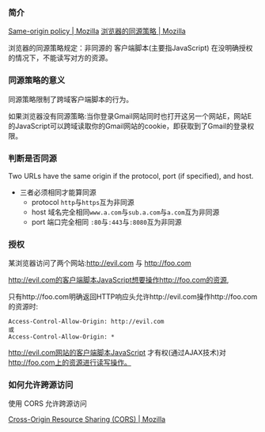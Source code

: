 ### 简介

[Same-origin policy | Mozilla](https://developer.mozilla.org/en-US/docs/Web/Security/Same-origin_policy)
[浏览器的同源策略 | Mozilla](https://developer.mozilla.org/zh-CN/docs/Web/Security/Same-origin_policy)

浏览器的同源策略规定：非同源的 客户端脚本(主要指JavaScript) 在没明确授权的情况下，不能读写对方的资源。
### 同源策略的意义

同源策略限制了跨域客户端脚本的行为。

如果浏览器没有同源策略:当你登录Gmail网站同时也打开这另一个网站E，网站E的JavaScript可以跨域读取你的Gmail网站的cookie，即获取到了Gmail的登录权限。

### 判断是否同源

Two URLs have the same origin if the protocol, port (if specified), and host.

* 三者必须相同才能算同源
  * protocol `http`与`https`互为非同源
  * host 域名完全相同`www.a.com`与`sub.a.com`与`a.com`互为非同源
  * port 端口完全相同 `:80`与`:443`与`:8080`互为非同源

### 授权

某浏览器访问了两个网站:http://evil.com 与 http://foo.com

http://evil.com的客户端脚本JavaScript想要操作http://foo.com的资源,

只有http://foo.com明确返回HTTP响应头允许http://evil.com操作http://foo.com的资源时:

```
Access-Control-Allow-Origin: http://evil.com
或
Access-Control-Allow-Origin: *
```

http://evil.com网站的客户端脚本JavaScript 才有权(通过AJAX技术)对 http://foo.com上的资源进行读写操作。


### 如何允许跨源访问

使用 CORS 允许跨源访问

[Cross-Origin Resource Sharing (CORS) | Mozilla](https://developer.mozilla.org/zh-CN/docs/Web/HTTP/Access_control_CORS)
